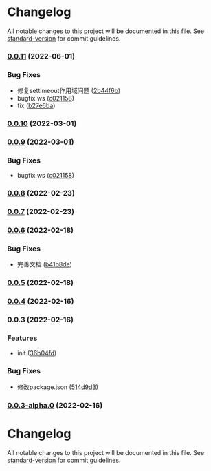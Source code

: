 # Changelog

All notable changes to this project will be documented in this file. See [standard-version](https://github.com/conventional-changelog/standard-version) for commit guidelines.

### [0.0.11](https://github.com/ZackeryKai/client-ws/compare/v0.0.8...v0.0.11) (2022-06-01)


### Bug Fixes

* 修复settimeout作用域问题 ([2b44f6b](https://github.com/ZackeryKai/client-ws/commit/2b44f6bb69c0443d88121c1a70608b928c240916))
* bugfix ws ([c021158](https://github.com/ZackeryKai/client-ws/commit/c021158cf08409118c6a576302048d8120dfe56e))
* fix ([b27e6ba](https://github.com/ZackeryKai/client-ws/commit/b27e6ba72ed0cee68b32d0f89dbdc5ee68f894c4))

### [0.0.10](https://github.com/ZackeryKai/client-ws/compare/v0.0.9...v0.0.10) (2022-03-01)

### [0.0.9](https://github.com/ZackeryKai/client-ws/compare/v0.0.8...v0.0.9) (2022-03-01)


### Bug Fixes

* bugfix ws ([c021158](https://github.com/ZackeryKai/client-ws/commit/c021158cf08409118c6a576302048d8120dfe56e))

### [0.0.8](https://github.com/ZackeryKai/client-ws/compare/v0.0.7...v0.0.8) (2022-02-23)

### [0.0.7](https://github.com/ZackeryKai/client-ws/compare/v0.0.6...v0.0.7) (2022-02-23)

### [0.0.6](https://github.com/ZackeryKai/client-ws/compare/v0.0.5...v0.0.6) (2022-02-18)


### Bug Fixes

* 完善文档 ([b41b8de](https://github.com/ZackeryKai/client-ws/commit/b41b8de576cf73415eac8ebc5bf94ab130f669e9))

### [0.0.5](https://github.com/ZackeryKai/client-ws/compare/v0.0.4...v0.0.5) (2022-02-18)

### [0.0.4](https://github.com/ZackeryKai/client-ws/compare/v0.0.3...v0.0.4) (2022-02-16)

### 0.0.3 (2022-02-16)


### Features

* init ([36b04fd](https://github.com/ZackeryKai/client-ws/commit/36b04fdef14eda3e45c12c3bdd7a78a1a0c790c2))


### Bug Fixes

* 修改package.json ([514d9d3](https://github.com/ZackeryKai/client-ws/commit/514d9d3c68b93f5a34413c115489e8e17f0e4a78))

### [0.0.3-alpha.0](https://git.yy.com///compare/v0.0.2...v0.0.3-alpha.0) (2022-02-16)

# Changelog

All notable changes to this project will be documented in this file. See [standard-version](https://github.com/conventional-changelog/standard-version) for commit guidelines.
